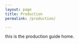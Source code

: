 ```yaml
---
layout: page
title: Production
permalink: /production/

---
```


this is the production guide home.
